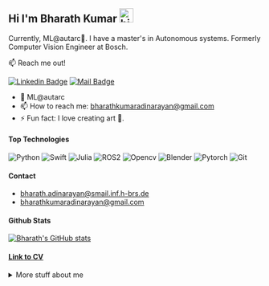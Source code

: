 ## Hi I'm Bharath Kumar <img src="https://user-images.githubusercontent.com/1303154/88677602-1635ba80-d120-11ea-84d8-d263ba5fc3c0.gif" width="28px" alt="hi">

Currently, ML@autarc💜. I have a master's in Autonomous systems. Formerly Computer Vision Engineer at Bosch.

📫  Reach me out!

[![Linkedin Badge](https://img.shields.io/badge/-bharathkumar96-0e76a8?style=flat&labelColor=0e76a8&logo=linkedin&logoColor=white)](https://www.linkedin.com/in/bharathkumar96/) [![Mail Badge](https://img.shields.io/badge/-BharathKumar-c0392b?style=flat&labelColor=c0392b&logo=gmail&logoColor=white)](mailto:bharath.adinarayan@smail.inf.h-brs.de)

<!-- TODO: Add last video link -->

- 🔭 ML@autarc
- 📫 How to reach me: bharathkumaradinarayan@gmail.com
- ⚡ Fun fact: I love creating art 🎥.

#### Top Technologies

<!-- TODO: Make technologies links takes you to repositories -->

![Python](https://img.shields.io/badge/-Python-black?style=flat-square&logo=Python)
![Swift](https://img.shields.io/badge/-Swift-black?style=flat-square&logo=Swift)
![Julia](https://img.shields.io/badge/-Julia-black?style=flat-square&logo=Julia)
![ROS2](https://img.shields.io/badge/-ROS2-black?style=flat-square&logo=ROS)
![Opencv](https://img.shields.io/badge/-Opencv-black?style=flat-square&logo=Opencv)
![Blender](https://img.shields.io/badge/-Blender-black?style=flat-square&logo=Blender)
![Pytorch](https://img.shields.io/badge/-Pytorch-black?style=flat-square&logo=Pytorch)
![Git](https://img.shields.io/badge/-Git-black?style=flat-square&logo=Git)


#### Contact
- bharath.adinarayan@smail.inf.h-brs.de
- bharathkumaradinarayan@gmail.com

#### Github Stats

[![Bharath's GitHub stats](https://github-readme-stats.vercel.app/api?username=Barath19&theme=tokyonight)](https://github.com/anuraghazra/github-readme-stats)

#### [Link to CV](https://barath19.github.io/)


<details>
<summary>
  More stuff about me
</summary>

<br >

I love working on robotics projects mainly working on reinforcement learning and imitation learning and I am also interested in learning reward functions from policy🙃 !

